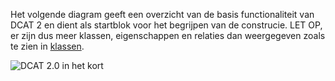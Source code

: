 Het volgende diagram geeft een overzicht van de basis functionaliteit van DCAT 2 en dient als startblok voor het begrijpen van de construcie. LET OP, er zijn dus meer klassen, eigenschappen en relaties dan weergegeven zoals te zien in [klassen](#Klassen). 

![DCAT 2.0 in het kort](assets/dcat-ap-donl-model.svg "DCAT 2.0 in het kort.")

